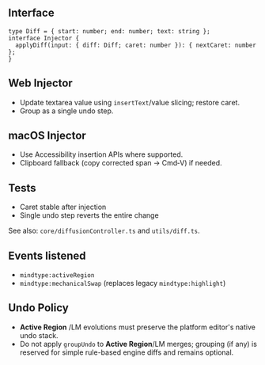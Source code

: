 <!--══════════════════════════════════════════════════
  ╔══════════════════════════════════════════════════════╗
  ║  ░  I N J E C T O R   ( H O S T   C O N T R A C T )  ░░  ║
  ║                                                      ║
  ║   How hosts apply caret‑safe diffs consistently.     ║
  ║                                                      ║
  ╚══════════════════════════════════════════════════════╝
    • WHAT ▸ One interface: apply one tiny diff
    • WHY  ▸ Keep hosts thin; ensure single undo step
    • HOW  ▸ Web (textarea) vs macOS (AX APIs) adapters
-->

## Interface

```
type Diff = { start: number; end: number; text: string };
interface Injector {
  applyDiff(input: { diff: Diff; caret: number }): { nextCaret: number };
}
```

## Web Injector

- Update textarea value using `insertText`/value slicing; restore caret.
- Group as a single undo step.

## macOS Injector

- Use Accessibility insertion APIs where supported.
- Clipboard fallback (copy corrected span → Cmd‑V) if needed.

## Tests

- Caret stable after injection
- Single undo step reverts the entire change

See also: `core/diffusionController.ts` and `utils/diff.ts`.

<!-- Alignment: Injector should listen to `mindtype:activeRegion` and `mindtype:highlight`; no references to `validationBand` remain. -->

## Events listened

- `mindtype:activeRegion`
- `mindtype:mechanicalSwap` (replaces legacy `mindtype:highlight`)

## Undo Policy

- **Active Region** /LM evolutions must preserve the platform editor's native undo stack.
- Do not apply `groupUndo` to **Active Region**/LM merges; grouping (if any) is reserved for simple rule-based engine diffs and remains optional.

<!-- DOC META: VERSION=1.0 | UPDATED=2025-09-17T20:45:45Z -->
